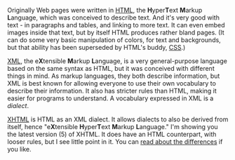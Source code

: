 ﻿Originally Web pages were written in [HTML](http://en.wikipedia.org/wiki/HTML), the **H**yper**T**ext **M**arkup **L**anguage, which was conceived to describe text. And it's very good with text - in paragraphs and tables, and linking to more text. It can even embed images inside that text, but by itself HTML produces rather bland pages. (It can do some very basic manipulation of colors, for text and backgrounds, but that ability has been superseded by HTML's buddy, [CSS](css.md).)

[XML](http://en.wikipedia.org/wiki/XML), the e**X**tensible **M**arkup **L**anguage, is a very general-purpose language based on the same syntax as HTML, but it was conceived with different things in mind. As markup languages, they both describe information, but XML is best known for allowing everyone to use their own vocabulary to describe their information. It also has stricter rules than HTML, making it easier for programs to understand. A vocabulary expressed in XML is a *dialect*.

[XHTML](http://en.wikipedia.org/wiki/XHTML) is HTML as an XML dialect. It allows dialects to also be derived from itself, hence "e**X**tensible **H**yper**T**ext **M**arkup **L**anguage." I'm showing you the latest version (5) of XHTML. It does have an HTML counterpart, with looser rules, but I see little point in it. You can [read about the differences](http://wiki.whatwg.org/wiki/HTML_vs._XHTML) if you like.